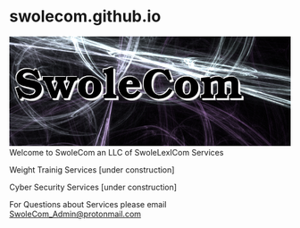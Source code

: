 # swolecom.github.io
<img src="/swolecom_logo_min.png"/>
Welcome to SwoleCom an LLC of SwoleLexICom Services

Weight Trainig Services
[under construction]

Cyber Security Services
[under construction]

For Questions about Services please email SwoleCom_Admin@protonmail.com
